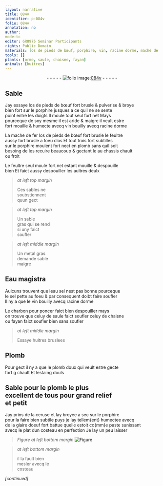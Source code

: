 ```yaml
---
layout: narrative
title: 084v
identifier: p-084v
folio: 084v
annotation: no
author:
mode:tc
editor: GR8975 Seminar Participants
rights: Public Domain
materials: [os de pieds de bœuf, porphire, vin, racine dorme, mache de fer, feultre, plomb, metal, Eau magistra, eau sel, sel, charbon pour poncer, huitres bruslees, Plomb, plomb doux, estaing douls, ceruse, glaire doeuf]
tools: []
plants: [orme, saule, chaisne, fayan]
animals: [huitres]
---
```


<div class="folio" align="center">- - - - - <a href="http://gallica.bnf.fr/ark:/12148/btv1b10500001g/f174.image" target="_blank"><img src="https://cu-mkp.github.io/2017-workshop-edition/assets/photo-icon.png" alt="folio image: " style="display:inline-block; margin-bottom:-3px;"/>084v</a> - - - - - </div>  
  

## Sable

 
Jay essaye l<span class="m">os de pieds de bœuf</span> fort brusle & pulverise & broye<br/> bien fort sur le <span class="m">porphire</span> jusques a ce quil ne se sente<br/> point entre les doigts Il moule tout seul fort net Mays<br/> pourceque de soy mesme il est aride & maigre il veult estre<br/> fort mouille & humecte avecq <span class="m">vin</span> bouilly avecq <span class="m">racine d<span class="pa">orme</span></span>
 
La <span class="m">mache de fer</span> l<span class="m">os de pieds de bœuf</span> fort brusle le <span class="m">feultre</span><br/> aussy fort brusle a foeu clos Et tout trois fort subtilles<br/> sur le <span class="m">porphire</span> moulent fort nect en <span class="m">plomb</span> sans quil soit<br/> besoing de les recuire beaucoup & gectant le au chassis chault<br/> ou froit
 
Le <span class="m">feultre</span> seul moule fort net estant mouille & despouille<br/> bien Et faict aussy despouiller les aultres deulx
 
> *at left top margin*
> 
>   Ces sables ne<br/> soubstiennent<br/> quun gect
 
> *at left top margin*
> 
>   Un sable<br/> gras qui se rend<br/> si uny faict<br/> soufler
 
> *at left middle margin*
> 
>   Un <span class="m">metal</span> gras<br/> demande sable<br/> maigre
 
 
  

## <span class="m">Eau magistra</span>

 
Aulcuns trouvent que l<span class="m">eau sel</span> nest pas bonne pourceque<br/> le <span class="m">sel</span> pette au foeu & par consequent doibt faire soufler<br/> Il ny a que le <span class="m">vin</span> bouilly avecq <span class="m">racine d<span class="pa">orme</span></span>
 
Le <span class="m">charbon pour poncer</span> faict bien despouiller mays<br/> on trouve que celuy de <span class="pa">saule</span> faict soufler celuy de <span class="pa">chaisne</span><br/> ou <span class="pa">fayan</span> faict soufler bien sans soufler
 
> *at left middle margin*
> 
>   Essaye <span class="m"><span class="al">huitres</span> bruslees</span>
 
 
  

## <span class="m">Plomb</span>

 
Pour gect il ny a que le <span class="m">plomb doux</span> qui veult estre gecte<br/> fort g chault Et l<span class="m">estaing douls</span>
 
 
  

## Sable pour le <span class="m">plomb</span> le plus<br/> excellent de tous pour grand relief<br/> et petit

 
Jay prins de la <span class="m">ceruse</span> et lay broyee a sec sur le <span class="m">porphire</span><br/> pour la faire bien subtile puys je lay tellem{ent} humectee avecq<br/> de la <span class="m">glaire doeuf</span> fort battue quelle estoit co{mm}e paste sunissant<br/> avecq le plat dun costeau en perfection Je lay un peu laisser
 
> *Figure*
> *at left bottom margin*
> <a href="" target="_blank"><img src="https://cu-mkp.github.io/GR8975-edition/assets/photo-icon.png" alt="Figure" style="display:inline-block; margin-bottom:-3px;"/></a>
 
> *at left bottom margin*
> 
>   il la fault bien<br/> mesler avecq le<br/> costeau
 
*[continued]*
 

